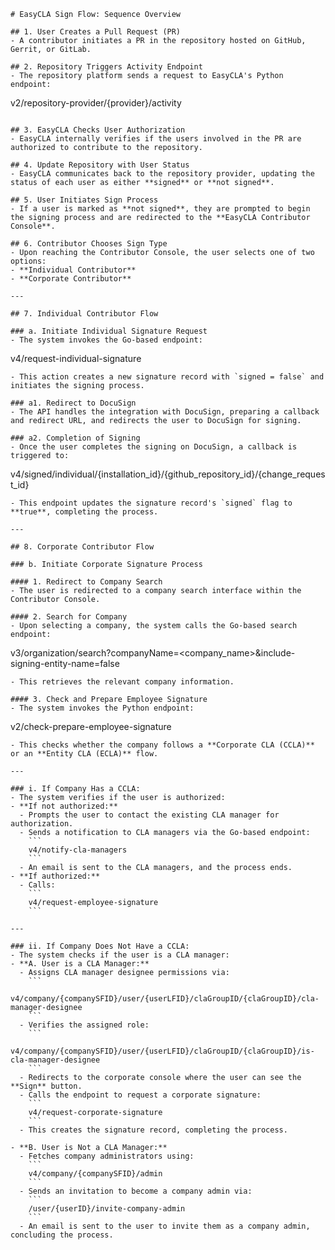 ```
# EasyCLA Sign Flow: Sequence Overview

## 1. User Creates a Pull Request (PR)
- A contributor initiates a PR in the repository hosted on GitHub, Gerrit, or GitLab.

## 2. Repository Triggers Activity Endpoint
- The repository platform sends a request to EasyCLA's Python endpoint:
  ```
  v2/repository-provider/{provider}/activity
  ```

## 3. EasyCLA Checks User Authorization
- EasyCLA internally verifies if the users involved in the PR are authorized to contribute to the repository.

## 4. Update Repository with User Status
- EasyCLA communicates back to the repository provider, updating the status of each user as either **signed** or **not signed**.

## 5. User Initiates Sign Process
- If a user is marked as **not signed**, they are prompted to begin the signing process and are redirected to the **EasyCLA Contributor Console**.

## 6. Contributor Chooses Sign Type
- Upon reaching the Contributor Console, the user selects one of two options:
  - **Individual Contributor**
  - **Corporate Contributor**

---

## 7. Individual Contributor Flow

### a. Initiate Individual Signature Request
- The system invokes the Go-based endpoint:
  ```
  v4/request-individual-signature
  ```
- This action creates a new signature record with `signed = false` and initiates the signing process.

### a1. Redirect to DocuSign
- The API handles the integration with DocuSign, preparing a callback and redirect URL, and redirects the user to DocuSign for signing.

### a2. Completion of Signing
- Once the user completes the signing on DocuSign, a callback is triggered to:
  ```
  v4/signed/individual/{installation_id}/{github_repository_id}/{change_request_id}
  ```
- This endpoint updates the signature record's `signed` flag to **true**, completing the process.

---

## 8. Corporate Contributor Flow

### b. Initiate Corporate Signature Process

#### 1. Redirect to Company Search
- The user is redirected to a company search interface within the Contributor Console.

#### 2. Search for Company
- Upon selecting a company, the system calls the Go-based search endpoint:
  ```
  v3/organization/search?companyName=<company_name>&include-signing-entity-name=false
  ```
- This retrieves the relevant company information.

#### 3. Check and Prepare Employee Signature
- The system invokes the Python endpoint:
  ```
  v2/check-prepare-employee-signature
  ```
- This checks whether the company follows a **Corporate CLA (CCLA)** or an **Entity CLA (ECLA)** flow.

---

### i. If Company Has a CCLA:
- The system verifies if the user is authorized:
  - **If not authorized:**
    - Prompts the user to contact the existing CLA manager for authorization.
    - Sends a notification to CLA managers via the Go-based endpoint:
      ```
      v4/notify-cla-managers
      ```
    - An email is sent to the CLA managers, and the process ends.
  - **If authorized:**
    - Calls:
      ```
      v4/request-employee-signature
      ```

---

### ii. If Company Does Not Have a CCLA:
- The system checks if the user is a CLA manager:
  - **A. User is a CLA Manager:**
    - Assigns CLA manager designee permissions via:
      ```
      v4/company/{companySFID}/user/{userLFID}/claGroupID/{claGroupID}/cla-manager-designee
      ```
    - Verifies the assigned role:
      ```
      v4/company/{companySFID}/user/{userLFID}/claGroupID/{claGroupID}/is-cla-manager-designee
      ```
    - Redirects to the corporate console where the user can see the **Sign** button.
    - Calls the endpoint to request a corporate signature:
      ```
      v4/request-corporate-signature
      ```
    - This creates the signature record, completing the process.

  - **B. User is Not a CLA Manager:**
    - Fetches company administrators using:
      ```
      v4/company/{companySFID}/admin
      ```
    - Sends an invitation to become a company admin via:
      ```
      /user/{userID}/invite-company-admin
      ```
    - An email is sent to the user to invite them as a company admin, concluding the process.
```